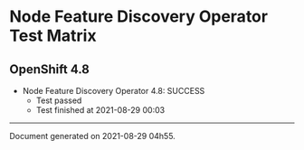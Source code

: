 
Node Feature Discovery Operator Test Matrix
===========================================

OpenShift 4.8
-------------


* Node Feature Discovery Operator 4.8: SUCCESS
  - Test passed
  - Test finished at 2021-08-29 00:03


---
Document generated on 2021-08-29 04h55.
